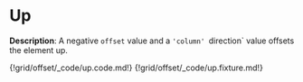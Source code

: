 # Up

__Description__: A negative `offset` value and a `'column' `direction` value offsets the element up.

{!grid/offset/_code/up.code.md!}
{!grid/offset/_code/up.fixture.md!}

<div class="cf"></div>
<div class="end"></div>


